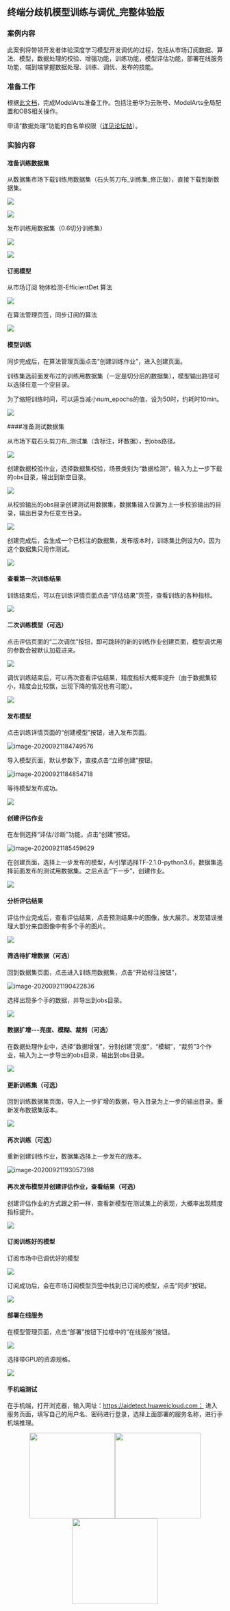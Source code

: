 ## 终端分歧机模型训练与调优_完整体验版

### 案例内容

此案例将带领开发者体验深度学习模型开发调优的过程，包括从市场订阅数据、算法、模型，数据处理的校验、增强功能，训练功能，模型评估功能，部署在线服务功能，端到端掌握数据处理、训练、调优、发布的技能。

### 准备工作

根据[此文档](https://github.com/huaweicloud/ModelArts-Lab/blob/master/docs/ModelArts准备工作/准备工作简易版.md)，完成ModelArts准备工作。包括注册华为云账号、ModelArts全局配置和OBS相关操作。

申请“数据处理”功能的白名单权限（[详见论坛帖](https://bbs.huaweicloud.com/forum/thread-78758-1-1.html)）。

### 实验内容

#### 准备训练数据集

从数据集市场下载训练用数据集（石头剪刀布\_训练集\_修正版），直接下载到新数据集。

![](./img/下载数据集_1.png)

![](./img/下载数据集_2.png)

发布训练用数据集（0.6切分训练集）

![](./img/发布训练集.png)

![](./img/训练集.png)

#### 订阅模型

从市场订阅 物体检测-EfficientDet 算法

![](./img/订阅算法.png)

在算法管理页签，同步订阅的算法

![](img/同步算法.png)

#### 模型训练

同步完成后，在算法管理页面点击“创建训练作业”，进入创建页面。

训练集选前面发布过的训练用数据集（一定是切分后的数据集），模型输出路径可以选择任意一个空目录。

为了缩短训练时间，可以适当减小num_epochs的值，设为50时，约耗时10min。

**![](./img/创建训练作业.png)**

####准备测试数据集

从市场下载石头剪刀布_测试集（含标注，坏数据），到obs路径。

![](./img/下载测试集.png)

 创建数据校验作业，选择数据集校验，场景类别为“数据检测”，输入为上一步下载的obs目录，输出到新空目录。

![](./img/数据校验.png)

从校验输出的obs目录创建测试用数据集，数据集输入位置为上一步校验输出的目录，输出目录为任意空目录。

![](./img/创建测试集.png)

创建完成后，会生成一个已标注的数据集，发布版本时，训练集比例设为0，因为这个数据集只用作测试。

![](./img/发布测试集.png)

#### 查看第一次训练结果

训练结束后，可以在训练详情页面点击“评估结果”页签，查看训练的各种指标。

![](../../AppData/Roaming/Typora/typora-user-images/image-20200921184156536.png)

#### 二次训练模型（可选）

点击评估页面的“二次调优”按钮，即可跳转的新的训练作业创建页面，模型调优用的参数会被默认加载进来。

![](./img/二次调优.png)

调优训练结束后，可以再次查看评估结果，精度指标大概率提升（由于数据集较小，精度会比较飘，出现下降的情况也有可能）。

![](./img/二次调优结果.png)

#### 发布模型

点击训练详情页面的“创建模型”按钮，进入发布页面。

![image-20200921184749576](img/发布模型.png)

导入模型页面，默认参数下，直接点击“立即创建”按钮。

![image-20200921184854718](img/发布模型_2.png)

等待模型发布成功。

![](./img/发布模型_3.png)

#### 创建评估作业

在左侧选择“评估/诊断”功能，点击“创建”按钮。

![image-20200921185459629](img/创建评估作业.png)

在创建页面，选择上一步发布的模型，AI引擎选择TF-2.1.0-python3.6，数据集选择前面发布的测试用数据集。之后点击“下一步”，创建作业。

![](./img/创建评估作业_2.png)

#### 分析评估结果

评估作业完成后，查看评估结果，点击预测结果中的图像，放大展示。发现错误推理大部分来自图像中有多个手的图片。

![](./img/评估结果_2.png)

#### 筛选待扩增数据（可选）

回到数据集页面，点击进入训练用数据集，点击“开始标注按钮”，

![image-20200921190422836](img/筛选数据_0.png)

选择出现多个手的数据，并导出到obs目录。

![](./img/筛选数据.png)

#### 数据扩增---亮度、模糊、裁剪（可选）

在数据处理作业中，选择“数据增强”，分别创建“亮度”，“模糊”，“裁剪”3个作业，输入为上一步导出的obs目录，输出到obs目录。

![](./img/数据扩增.png)

#### 更新训练集（可选）

回到训练数据集页面，导入上一步扩增的数据，导入目录为上一步的输出目录。重新发布数据集版本。

![](img/跟新训练集.png)

#### 再次训练（可选）

重新创建训练作业，数据集选择上一步发布的版本。

![image-20200921193057398](img/创建训练作业_2.png)

#### 再次发布模型并创建评估作业，查看结果（可选）

创建评估作业的方式跟之前一样，查看新模型在测试集上的表现，大概率出现精度指标提升。

![](./img/评估结果_3.png)

#### 订阅训练好的模型

订阅市场中已调优好的模型

![](./img/订阅模型.png)

订阅成功后，会在市场订阅模型页签中找到已订阅的模型，点击“同步”按钮。

![](./img/订阅模型_2.png)

#### 部署在线服务

在模型管理页面，点击“部署”按钮下拉框中的“在线服务”按钮。

![](img/发布服务_1.png)

选择带GPU的资源规格。

![](img/发布服务_2.png)

#### 手机端测试

在手机端，打开浏览器，输入网址：https://aidetect.huaweicloud.com；
进入服务页面，填写自己的用户名、密码进行登录，选择上面部署的服务名称，进行手机端推理。
<center class="half">
    <img src="./img/phone_1.jpg"  width="200"/><img src="./img/phone_2.jpg"  width="200"/><img src="./img/phone_3.jpg"  width="200"/>
</center>
